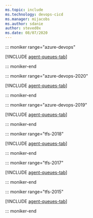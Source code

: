 ```yaml
---
ms.topic: include
ms.technology: devops-cicd
ms.manager: mijacobs
ms.author: sdanie
author: steved0x
ms.date: 08/07/2020
---
```


::: moniker range="azure-devops"

[!INCLUDE [agent-queues-tab](agent-queues-tab/agent-queues-tab.md)]

::: moniker-end

::: moniker range="azure-devops-2020"

[!INCLUDE [agent-queues-tab](agent-queues-tab/agent-queues-tab-server-2020.md)]

::: moniker-end

::: moniker range="azure-devops-2019"

[!INCLUDE [agent-queues-tab](agent-queues-tab/agent-queues-tab-server-2019.md)]

::: moniker-end

::: moniker range="tfs-2018"

[!INCLUDE [agent-queues-tab](agent-queues-tab/agent-queues-tab-tfs-2018.md)]

::: moniker-end

::: moniker range="tfs-2017"

[!INCLUDE [agent-queues-tab](agent-queues-tab/agent-queues-tab-tfs-2017.md)]

::: moniker-end

::: moniker range="tfs-2015"

[!INCLUDE [agent-queues-tab](agent-queues-tab/agent-queues-tab-tfs-2015.md)]

::: moniker-end